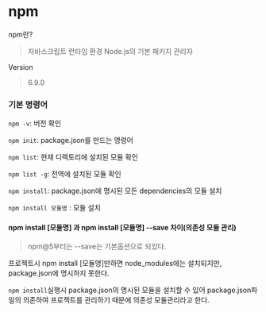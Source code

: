 # npm

npm란?

> 자바스크립트 런타임 환경 Node.js의 기본 패키지 관리자

Version

> 6.9.0

### 기본 명령어

`npm -v`: 버전 확인

`npm init`: package.json를 만드는 명령어

`npm list`: 현재 디렉토리에 설치된 모듈 확인

`npm list -g`: 전역에 설치된 모듈 확인

`npm install`: package.json에 명시된 모든 dependencies의 모듈 설치 

`npm install 모듈명` : 모듈 설치



#### npm install [모듈명] 과 npm install [모듈명] --save 차이(의존성 모듈 관리)

> npm@5부터는 --save는 기본옵션으로 되있다.

프로젝트시 npm install [모듈명]만하면 node_modules에는 설치되지만, package.json에 명시하지 못한다.

`npm install`실행시 package.json의 명시된 모듈을 설치할 수 있어 package.json파일의 의존하여 프로젝트를 관리하기 때문에 의존성 모듈관리라고 한다.
